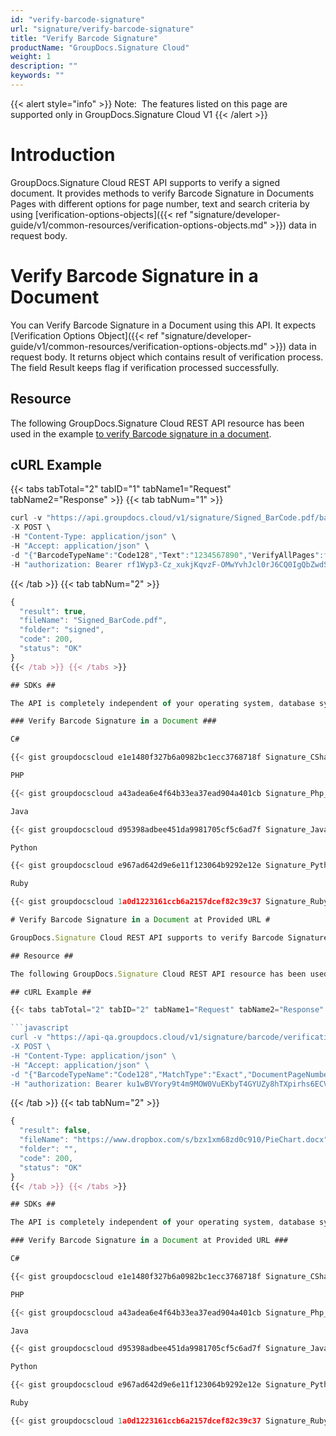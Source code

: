 ```yaml
---
id: "verify-barcode-signature"
url: "signature/verify-barcode-signature"
title: "Verify Barcode Signature"
productName: "GroupDocs.Signature Cloud"
weight: 1
description: ""
keywords: ""
---
```


{{< alert style="info" >}}
Note:  The features listed on this page are supported only in GroupDocs.Signature Cloud V1
{{< /alert >}}

# Introduction #

GroupDocs.Signature Cloud REST API supports to verify a signed document. It provides methods to verify Barcode Signature in Documents Pages with different options for page number, text and search criteria by using [verification-options-objects]({{< ref "signature/developer-guide/v1/common-resources/verification-options-objects.md" >}}) data in request body.

# Verify Barcode Signature in a Document #

You can Verify Barcode Signature in a Document using this API. It expects [Verification Options Object]({{< ref "signature/developer-guide/v1/common-resources/verification-options-objects.md" >}}) data in request body. It returns object which contains result of verification process. The field Result keeps flag if verification processed successfully.

## Resource ##

The following GroupDocs.Signature Cloud REST API resource has been used in the example [to verify Barcode signature in a document](https://apireference.groupdocs.cloud/signature/#!/Verification/PostVerificationBarcode).

## cURL Example ##

{{< tabs tabTotal="2" tabID="1" tabName1="Request" tabName2="Response" >}} {{< tab tabNum="1" >}}

```javascript
curl -v "https://api.groupdocs.cloud/v1/signature/Signed_BarCode.pdf/barcode/verification?Folder#signed" \
-X POST \
-H "Content-Type: application/json" \
-H "Accept: application/json" \
-d "{"BarcodeTypeName":"Code128","Text":"1234567890","VerifyAllPages":false,"DocumentPageNumber":1,"OptionsType":"PdfVerifyBarcodeOptionsData"}" \
-H "authorization: Bearer rf1Wyp3-Cz_xukjKqvzF-OMwYvhJcl0rJ6CQ0IgQbZwdSGTKYJziBpGNeDdzGSwwXgsRLCCfPLhHJBKPv8dzqX3tGA8n8SA4tXhLdnGh-hws2gQgmCWEjF0RpzEdJA6jh6tGZyOSAa2GlTrLhuflBwjMB5-dc8JwRmI-ssOiXkO3fSRxnwWuWih24Co8-n8elsun4HxZVMqCzXepAiXBV9UBeUktV_PLclri_lTJEnDzoJRzfRyDigjb2-luODo9aX8DFseboggoCIMKDoyLPSVHnFXgs5EWV2aQ_DgRm_D6UPn2T1Gn7OAIe-T8aA7ypDCoR-wuTJdB8o7T0f2I8K-8FrXCy2Sgb8B5QPpAOcLdiBBqFxRdk8f2c67J-rSbm2WUPWK65pbLa8NGHHdIRKuiI87NmphWuKc39a_zcgEg4MnHSlDeephmStnLS8OayQObNdLQBYAmoeQeVpZRy9t9bcU"
```

{{< /tab >}} {{< tab tabNum="2" >}}

```javascript
{
  "result": true,
  "fileName": "Signed_BarCode.pdf",
  "folder": "signed",
  "code": 200,
  "status": "OK"
}
{{< /tab >}} {{< /tabs >}}

## SDKs ##

The API is completely independent of your operating system, database system or development language. We provide and support API SDKs in many development languages in order to make it even easier to integrate. You can see our available SDKs list [here](https://github.com/groupdocs-signature-cloud).

### Verify Barcode Signature in a Document ###

C#

{{< gist groupdocscloud e1e1480f327b6a0982bc1ecc3768718f Signature_CSharp_Verify_Signature_Barcode.cs >}}

PHP

{{< gist groupdocscloud a43adea6e4f64b33ea37ead904a401cb Signature_Php_Signature_Barcode_Verify.php >}}

Java

{{< gist groupdocscloud d95398adbee451da9981705cf5c6ad7f Signature_Java_Verify_Signature_Barcode.java >}}

Python

{{< gist groupdocscloud e967ad642d9e6e11f123064b9292e12e Signature_Python_Verify_Signature_Barcode.py >}}

Ruby

{{< gist groupdocscloud 1a0d1223161ccb6a2157dcef82c39c37 Signature_Ruby_Signature_Signature_Barcode.rb >}}

# Verify Barcode Signature in a Document at Provided URL #

GroupDocs.Signature Cloud REST API supports to verify Barcode Signature for document at provided URL with [verification-options-objects]({{< ref "signature/developer-guide/v1/common-resources/verification-options-objects.md" >}}). The API retrieves file from specified URL and tries to detect file type when fileName parameter is not specified. It expects [verification-options-objects]({{< ref "signature/developer-guide/v1/common-resources/verification-options-objects.md" >}})  data in request body. Based on passed Verification Options settings proceeds with Document verification and returns object which contains result of verification process. The field Result keeps flag if verification processed successfully.

## Resource ##

The following GroupDocs.Signature Cloud REST API resource has been used in the example [to verify Barcode signature in a document at provided URL](https://apireference.groupdocs.cloud/signature/#!/Verification/PostVerificationBarcodeFromUrl).

## cURL Example ##

{{< tabs tabTotal="2" tabID="2" tabName1="Request" tabName2="Response" >}} {{< tab tabNum="1" >}}

```javascript
curl -v "https://api-qa.groupdocs.cloud/v1/signature/barcode/verification?url#https%3A%2F%2Fwww.dropbox.com%2Fs%2Fbzx1xm68zd0c910%2FPieChart.docx&#x26;signature#ZTbpiS7dNO0sxXFhnkl62asm5T0" \
-X POST \
-H "Content-Type: application/json" \
-H "Accept: application/json" \
-d "{"BarcodeTypeName":"Code128","MatchType":"Exact","DocumentPageNumber":1,"Text":"John Smith","VerifyAllPages":true,"OptionsType":"WordsVerifyBarcodeOptionsData"}" \
-H "authorization: Bearer ku1wBVYory9t4m9MOW0VuEKbyT4GYUZy8hTXpirhs6ECV_3dQhlbwLHn8ffsX650Syt0hDq2vXZNia70T1NY0jG32h_LUxQoRrVQMvV88P5Y0EbmBinPsmEAuqFHCR2ahhWJqZhidpXU7tP_PHh5IXuZ-cmmW1VUARtj73oE-B4gyD8WEJ1i0CgEM8-Do2843TpCgueqczRgCikeKy8ftSjhgNr2HfYGIc8Fjn152yE3o-wi2VvYwRmEquF28di-zDCxVcZa742ENp9d5GLs1obG8Y-pf-FwQDFcvj-XreWt9U1_dNbTaRiREsrliisAxFAM7qUG1zRZpNISX_kEYC6NqaLlebMIAd5-WHL_PeK2reld-DMURVsniqsgHSxNRnQpmxoJ-YVeQQeN7ZoMBrI4G3zWMeRrUwWR2UmS4jfBlckpfCjkvGZ7ydbzWp3qkLmE3Ns95uf1ccJuvESN9yWkUmg"
```

{{< /tab >}} {{< tab tabNum="2" >}}

```javascript
{
  "result": false,
  "fileName": "https://www.dropbox.com/s/bzx1xm68zd0c910/PieChart.docx",
  "folder": "",
  "code": 200,
  "status": "OK"
}
{{< /tab >}} {{< /tabs >}}

## SDKs ##

The API is completely independent of your operating system, database system or development language. We provide and support API SDKs in many development languages in order to make it even easier to integrate. You can see our available SDKs list [here](https://github.com/groupdocs-signature-cloud).

### Verify Barcode Signature in a Document at Provided URL ###

C#

{{< gist groupdocscloud e1e1480f327b6a0982bc1ecc3768718f Signature_CSharp_Verify_Signature_Barcode_URL.cs >}}

PHP

{{< gist groupdocscloud a43adea6e4f64b33ea37ead904a401cb Signature_Php_Signature_Barcode_Verify_URL.php >}}

Java

{{< gist groupdocscloud d95398adbee451da9981705cf5c6ad7f Signature_Java_Verify_Signature_Barcode_URL.java >}}

Python

{{< gist groupdocscloud e967ad642d9e6e11f123064b9292e12e Signature_Python_Verify_Signature_Barcode_URL.py >}}

Ruby

{{< gist groupdocscloud 1a0d1223161ccb6a2157dcef82c39c37 Signature_Ruby_Signature_Signature_Barcode_URL.rb >}}


